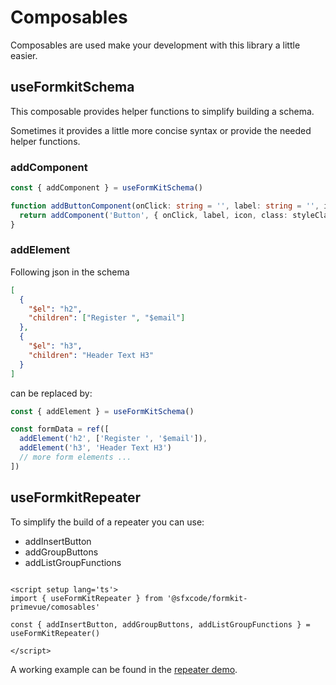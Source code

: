 # Composables

Composables are used make your development with this library a little easier.

## useFormkitSchema

This composable provides helper functions to simplify building a schema.

Sometimes it provides a little more concise syntax or provide the needed helper functions.

### addComponent

```ts
const { addComponent } = useFormKitSchema()

function addButtonComponent(onClick: string = '', label: string = '', icon: string = '', severity: string = '', render: string = 'true', styleClass: string = 'p-button-sm ml-2'): object {
  return addComponent('Button', { onClick, label, icon, class: styleClass, severity }, render)
}
```

### addElement

Following json in the schema

```json
[
  {
    "$el": "h2",
    "children": ["Register ", "$email"]
  },
  {
    "$el": "h3",
    "children": "Header Text H3"
  }
]
```

can be replaced by:

```ts
const { addElement } = useFormKitSchema()

const formData = ref([
  addElement('h2', ['Register ', '$email']),
  addElement('h3', 'Header Text H3')
  // more form elements ...
])
```

## useFormkitRepeater

To simplify the build of a repeater you can use:

- addInsertButton
- addGroupButtons
- addListGroupFunctions

```vue

<script setup lang='ts'>
import { useFormKitRepeater } from '@sfxcode/formkit-primevue/comosables'

const { addInsertButton, addGroupButtons, addListGroupFunctions } = useFormKitRepeater()

</script>

```

A working example can be found in the [repeater demo](https://github.com/sfxcode/formkit-primevue/blob/main/dev/pages/samples/Repeater.vue).
